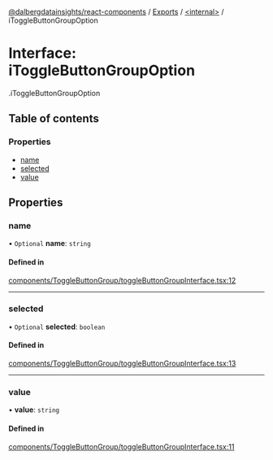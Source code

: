 [@dalbergdatainsights/react-components](../README.md) / [Exports](../modules.md) / [<internal\>](../modules/internal_.md) / iToggleButtonGroupOption

# Interface: iToggleButtonGroupOption

[<internal>](../modules/internal_.md).iToggleButtonGroupOption

## Table of contents

### Properties

- [name](internal_.iToggleButtonGroupOption.md#name)
- [selected](internal_.iToggleButtonGroupOption.md#selected)
- [value](internal_.iToggleButtonGroupOption.md#value)

## Properties

### name

• `Optional` **name**: `string`

#### Defined in

[components/ToggleButtonGroup/toggleButtonGroupInterface.tsx:12](https://github.com/DalbergDataInsights/react-components/blob/d32d0bb/components/ToggleButtonGroup/toggleButtonGroupInterface.tsx#L12)

___

### selected

• `Optional` **selected**: `boolean`

#### Defined in

[components/ToggleButtonGroup/toggleButtonGroupInterface.tsx:13](https://github.com/DalbergDataInsights/react-components/blob/d32d0bb/components/ToggleButtonGroup/toggleButtonGroupInterface.tsx#L13)

___

### value

• **value**: `string`

#### Defined in

[components/ToggleButtonGroup/toggleButtonGroupInterface.tsx:11](https://github.com/DalbergDataInsights/react-components/blob/d32d0bb/components/ToggleButtonGroup/toggleButtonGroupInterface.tsx#L11)
